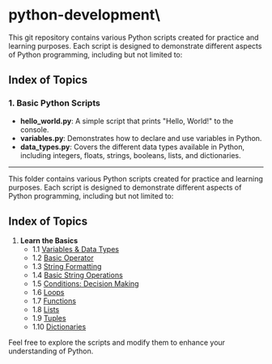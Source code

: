 # python-development\


This git repository contains various Python scripts created for practice and learning purposes. Each script is designed to demonstrate different aspects of Python programming, including but not limited to:

## Index of Topics
### 1. Basic Python Scripts
- **hello_world.py**: A simple script that prints "Hello, World!" to the console.
- **variables.py**: Demonstrates how to declare and use variables in Python.
- **data_types.py**: Covers the different data types available in Python, including integers, floats,
strings, booleans, lists, and dictionaries.

***********************************************************************************************************

This folder contains various Python scripts created for practice and learning purposes. Each script is designed to demonstrate different aspects of Python programming, including but not limited to:

## Index of Topics

1. **Learn the Basics**
   - 1.1 [Variables & Data Types](variables_data_types.py)
   - 1.2 [Basic Operator](basic_operator.py)
   - 1.3 [String Formatting](string_formatting.py)
   - 1.4 [Basic String Operations](basic_string_operations.py)
   - 1.5 [Conditions: Decision Making](conditions_decision_making.py)
   - 1.6 [Loops](loops.py)
   - 1.7 [Functions](functions.py)
   - 1.8 [Lists](lists.py)
   - 1.9 [Tuples](tuples.py)
   - 1.10 [Dictionaries](dictionaries.py)

Feel free to explore the scripts and modify them to enhance your understanding of Python.